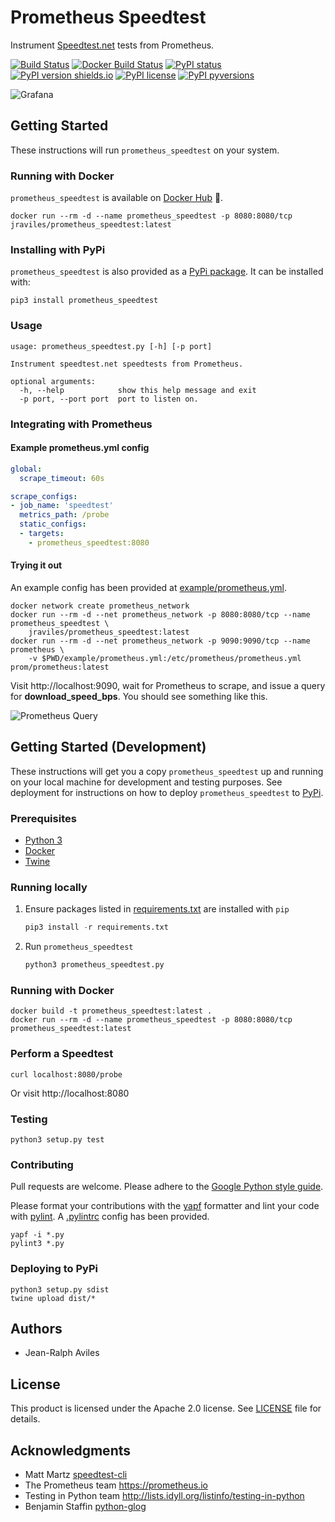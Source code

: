 # Prometheus Speedtest

Instrument [Speedtest.net](http://speedtest.net) tests from Prometheus.

[![Build Status](https://travis-ci.org/jeanralphaviles/prometheus_speedtest.svg?branch=master)](https://travis-ci.org/jeanralphaviles/prometheus_speedtest/branches)
[![Docker Build Status](https://img.shields.io/docker/build/jraviles/prometheus_speedtest.svg)](https://hub.docker.com/r/jraviles/prometheus_speedtest/)
[![PyPI status](https://img.shields.io/pypi/status/prometheus_speedtest.svg)](https://pypi.python.org/pypi/prometheus_speedtest/)
[![PyPI version shields.io](https://img.shields.io/pypi/v/prometheus_speedtest.svg)](https://pypi.python.org/pypi/prometheus_speedtest/)
[![PyPI license](https://img.shields.io/pypi/l/prometheus_speedtest.svg)](https://pypi.python.org/pypi/prometheus_speedtest/)
[![PyPI pyversions](https://img.shields.io/pypi/pyversions/prometheus_speedtest.svg)](https://pypi.python.org/pypi/prometheus_speedtest/)

![Grafana](https://github.com/jeanralphaviles/prometheus_speedtest/raw/master/images/grafana.png)


## Getting Started

These instructions will run `prometheus_speedtest` on your system.

### Running with Docker

`prometheus_speedtest` is available on
[Docker Hub](https://hub.docker.com/r/jraviles/prometheus_speedtest) :whale:.

```shell
docker run --rm -d --name prometheus_speedtest -p 8080:8080/tcp jraviles/prometheus_speedtest:latest
```

### Installing with PyPi

`prometheus_speedtest` is also provided as a
[PyPi package](https://pypi.org/project/prometheus_speedtest). It can be
installed with:

```shell
pip3 install prometheus_speedtest
```

### Usage

```
usage: prometheus_speedtest.py [-h] [-p port]

Instrument speedtest.net speedtests from Prometheus.

optional arguments:
  -h, --help            show this help message and exit
  -p port, --port port  port to listen on.
```

### Integrating with Prometheus

#### Example prometheus.yml config

```yaml
global:
  scrape_timeout: 60s

scrape_configs:
- job_name: 'speedtest'
  metrics_path: /probe
  static_configs:
  - targets:
    - prometheus_speedtest:8080
```

#### Trying it out

An example config has been provided at
[example/prometheus.yml](https://github.com/jeanralphaviles/prometheus_speedtest/blob/master/example/prometheus.yml).

```shell
docker network create prometheus_network
docker run --rm -d --net prometheus_network -p 8080:8080/tcp --name prometheus_speedtest \
    jraviles/prometheus_speedtest:latest
docker run --rm -d --net prometheus_network -p 9090:9090/tcp --name prometheus \
    -v $PWD/example/prometheus.yml:/etc/prometheus/prometheus.yml prom/prometheus:latest
```

Visit http://localhost:9090, wait for Prometheus to scrape, and issue a query
for **download\_speed\_bps**. You should see something like this.

![Prometheus Query](https://github.com/jeanralphaviles/prometheus_speedtest/raw/master/images/query.png)

## Getting Started (Development)

These instructions will get you a copy `prometheus_speedtest` up and running on
your local machine for development and testing purposes. See deployment for
instructions on how to deploy `prometheus_speedtest` to
[PyPi](https://pypi.org).

### Prerequisites

* [Python 3](https://www.python.org)
* [Docker](https://www.docker.com)
* [Twine](https://github.com/pypa/twine)

### Running locally

1.  Ensure packages listed in
    [requirements.txt](https://github.com/jeanralphaviles/prometheus_speedtest/blob/master/requirements.txt)
    are installed with `pip`

    ```python
    pip3 install -r requirements.txt
    ```

1. Run `prometheus_speedtest`

   ```python
   python3 prometheus_speedtest.py
   ```

### Running with Docker

```shell
docker build -t prometheus_speedtest:latest .
docker run --rm -d --name prometheus_speedtest -p 8080:8080/tcp prometheus_speedtest:latest
```

### Perform a Speedtest

```shell
curl localhost:8080/probe
```

Or visit http://localhost:8080

### Testing

```shell
python3 setup.py test
```

### Contributing

Pull requests are welcome. Please adhere to the
[Google Python style guide](https://github.com/google/styleguide/blob/gh-pages/pyguide.md).

Please format your contributions with the
[yapf](https://github.com/google/yapf) formatter and lint your code with
[pylint](https://www.pylint.org). A
[.pylintrc](https://github.com/jeanralphaviles/prometheus_speedtest/blob/master/.pylintrc)
config has been provided.

```shell
yapf -i *.py
pylint3 *.py
```

### Deploying to PyPi

```shell
python3 setup.py sdist
twine upload dist/*
```

## Authors

* Jean-Ralph Aviles

## License

This product is licensed under the Apache 2.0 license. See [LICENSE](LICENSE)
file for details.

## Acknowledgments

* Matt Martz [speedtest-cli](https://github.com/sivel/speedtest-cli)
* The Prometheus team <https://prometheus.io>
* Testing in Python team <http://lists.idyll.org/listinfo/testing-in-python>
* Benjamin Staffin [python-glog](https://github.com/benley/python-glog)
